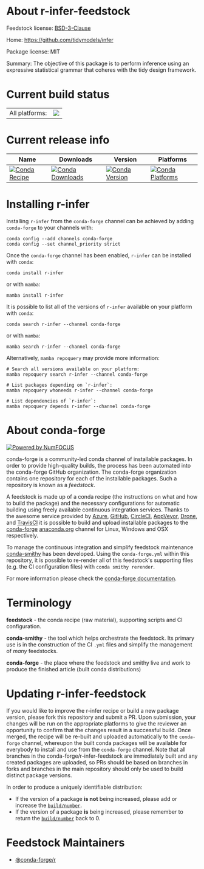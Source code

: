 About r-infer-feedstock
=======================

Feedstock license: [BSD-3-Clause](https://github.com/conda-forge/r-infer-feedstock/blob/main/LICENSE.txt)

Home: https://github.com/tidymodels/infer

Package license: MIT

Summary: The objective of this package is to perform inference using an expressive statistical grammar that coheres with the tidy design framework.

Current build status
====================


<table><tr><td>All platforms:</td>
    <td>
      <a href="https://dev.azure.com/conda-forge/feedstock-builds/_build/latest?definitionId=5749&branchName=main">
        <img src="https://dev.azure.com/conda-forge/feedstock-builds/_apis/build/status/r-infer-feedstock?branchName=main">
      </a>
    </td>
  </tr>
</table>

Current release info
====================

| Name | Downloads | Version | Platforms |
| --- | --- | --- | --- |
| [![Conda Recipe](https://img.shields.io/badge/recipe-r--infer-green.svg)](https://anaconda.org/conda-forge/r-infer) | [![Conda Downloads](https://img.shields.io/conda/dn/conda-forge/r-infer.svg)](https://anaconda.org/conda-forge/r-infer) | [![Conda Version](https://img.shields.io/conda/vn/conda-forge/r-infer.svg)](https://anaconda.org/conda-forge/r-infer) | [![Conda Platforms](https://img.shields.io/conda/pn/conda-forge/r-infer.svg)](https://anaconda.org/conda-forge/r-infer) |

Installing r-infer
==================

Installing `r-infer` from the `conda-forge` channel can be achieved by adding `conda-forge` to your channels with:

```
conda config --add channels conda-forge
conda config --set channel_priority strict
```

Once the `conda-forge` channel has been enabled, `r-infer` can be installed with `conda`:

```
conda install r-infer
```

or with `mamba`:

```
mamba install r-infer
```

It is possible to list all of the versions of `r-infer` available on your platform with `conda`:

```
conda search r-infer --channel conda-forge
```

or with `mamba`:

```
mamba search r-infer --channel conda-forge
```

Alternatively, `mamba repoquery` may provide more information:

```
# Search all versions available on your platform:
mamba repoquery search r-infer --channel conda-forge

# List packages depending on `r-infer`:
mamba repoquery whoneeds r-infer --channel conda-forge

# List dependencies of `r-infer`:
mamba repoquery depends r-infer --channel conda-forge
```


About conda-forge
=================

[![Powered by
NumFOCUS](https://img.shields.io/badge/powered%20by-NumFOCUS-orange.svg?style=flat&colorA=E1523D&colorB=007D8A)](https://numfocus.org)

conda-forge is a community-led conda channel of installable packages.
In order to provide high-quality builds, the process has been automated into the
conda-forge GitHub organization. The conda-forge organization contains one repository
for each of the installable packages. Such a repository is known as a *feedstock*.

A feedstock is made up of a conda recipe (the instructions on what and how to build
the package) and the necessary configurations for automatic building using freely
available continuous integration services. Thanks to the awesome service provided by
[Azure](https://azure.microsoft.com/en-us/services/devops/), [GitHub](https://github.com/),
[CircleCI](https://circleci.com/), [AppVeyor](https://www.appveyor.com/),
[Drone](https://cloud.drone.io/welcome), and [TravisCI](https://travis-ci.com/)
it is possible to build and upload installable packages to the
[conda-forge](https://anaconda.org/conda-forge) [anaconda.org](https://anaconda.org/)
channel for Linux, Windows and OSX respectively.

To manage the continuous integration and simplify feedstock maintenance
[conda-smithy](https://github.com/conda-forge/conda-smithy) has been developed.
Using the ``conda-forge.yml`` within this repository, it is possible to re-render all of
this feedstock's supporting files (e.g. the CI configuration files) with ``conda smithy rerender``.

For more information please check the [conda-forge documentation](https://conda-forge.org/docs/).

Terminology
===========

**feedstock** - the conda recipe (raw material), supporting scripts and CI configuration.

**conda-smithy** - the tool which helps orchestrate the feedstock.
                   Its primary use is in the construction of the CI ``.yml`` files
                   and simplify the management of *many* feedstocks.

**conda-forge** - the place where the feedstock and smithy live and work to
                  produce the finished article (built conda distributions)


Updating r-infer-feedstock
==========================

If you would like to improve the r-infer recipe or build a new
package version, please fork this repository and submit a PR. Upon submission,
your changes will be run on the appropriate platforms to give the reviewer an
opportunity to confirm that the changes result in a successful build. Once
merged, the recipe will be re-built and uploaded automatically to the
`conda-forge` channel, whereupon the built conda packages will be available for
everybody to install and use from the `conda-forge` channel.
Note that all branches in the conda-forge/r-infer-feedstock are
immediately built and any created packages are uploaded, so PRs should be based
on branches in forks and branches in the main repository should only be used to
build distinct package versions.

In order to produce a uniquely identifiable distribution:
 * If the version of a package **is not** being increased, please add or increase
   the [``build/number``](https://docs.conda.io/projects/conda-build/en/latest/resources/define-metadata.html#build-number-and-string).
 * If the version of a package **is** being increased, please remember to return
   the [``build/number``](https://docs.conda.io/projects/conda-build/en/latest/resources/define-metadata.html#build-number-and-string)
   back to 0.

Feedstock Maintainers
=====================

* [@conda-forge/r](https://github.com/conda-forge/r/)

